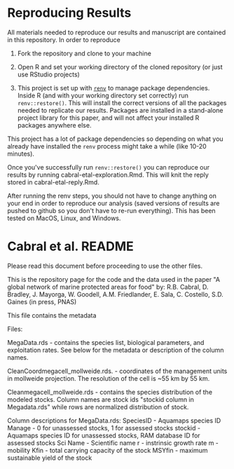 
# Reproducing Results

All materials needed to reproduce our results and manuscript are contained in this repository. In order to reproduce

1. Fork the repository and clone to your machine

2. Open R and set your working directory of the cloned repository (or just use RStudio projects)

3. This project is set up with [`renv`](https://rstudio.github.io/renv/articles/renv.html) to manage package dependencies. Inside R (and with your working directory set correctly) run `renv::restore()`. This will install the correct versions of all the packages needed to replicate our results. Packages are installed in a stand-alone project library for this paper, and will not affect your installed R packages anywhere else. 

This project has a lot of package dependencies so depending on what you already have installed the `renv` process might take a while (like 10-20 minutes). 

Once you've successfully run `renv::restore()` you can reproduce our results by running cabral-etal-exploration.Rmd. This will knit the reply stored in cabral-etal-reply.Rmd.

After running the renv steps, you should not have to change anything on your end in order to reproduce our analysis (saved versions of results are pushed to github so you don't have to re-run everything). This has been tested on MacOS, Linux, and Windows. 


# Cabral et al. README
Please read this document before proceeding to use the other files.

This is the repository page for the code and the data used in the paper
"A global network of marine protected areas for food"
by: R.B. Cabral, D. Bradley, J. Mayorga, W. Goodell, A.M. Friedlander, E. Sala, C. Costello, S.D. Gaines
(in press, PNAS)
 
This file contains the metadata
 
Files: 

MegaData.rds - contains the species list, biological parameters, and exploitation rates. See below for the metadata or description of the column names.
  
CleanCoordmegacell_mollweide.rds. - coordinates of the management units in mollweide projection. The resolution of the cell is ~55 km by 55 km.
 
Cleanmegacell_mollweide.rds - contains the species distribution of the modeled stocks. Column names are stock ids "stockid column in Megadata.rds" while rows are normalized distribution of stock.

Column descriptions for MegaData.rds:
SpeciesID - Aquamaps species ID
Manage - 0 for unassessed stocks, 1 for assessed stocks
stockid - Aquamaps species ID for unassessed stocks, RAM database ID for assessed stocks
Sci Name - Scientific name
r - instrinsic growth rate
m - mobility
Kfin - total carrying capacity of the stock
MSYfin - maximum sustainable yield of the stock

 
